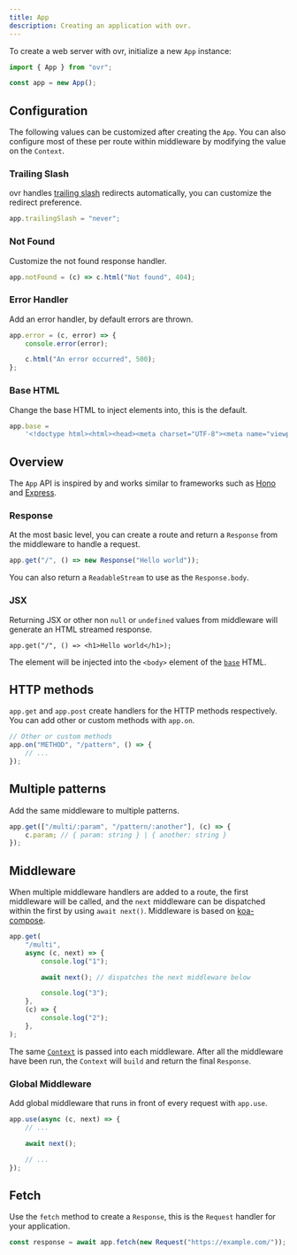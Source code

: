```yaml
---
title: App
description: Creating an application with ovr.
---
```


To create a web server with ovr, initialize a new `App` instance:

```ts
import { App } from "ovr";

const app = new App();
```

## Configuration

The following values can be customized after creating the `App`. You can also configure most of these per route within middleware by modifying the value on the `Context`.

### Trailing Slash

ovr handles [trailing slash](https://bjornlu.com/blog/trailing-slash-for-frameworks) redirects automatically, you can customize the redirect preference.

```ts
app.trailingSlash = "never";
```

### Not Found

Customize the not found response handler.

```ts
app.notFound = (c) => c.html("Not found", 404);
```

### Error Handler

Add an error handler, by default errors are thrown.

```ts
app.error = (c, error) => {
	console.error(error);

	c.html("An error occurred", 500);
};
```

### Base HTML

Change the base HTML to inject elements into, this is the default.

```ts
app.base =
	'<!doctype html><html><head><meta charset="UTF-8"><meta name="viewport" content="width=device-width, initial-scale=1.0"></head><body></body></html>';
```

## Overview

The `App` API is inspired by and works similar to frameworks such as [Hono](https://hono.dev/) and [Express](https://expressjs.com/).

### Response

At the most basic level, you can create a route and return a `Response` from the middleware to handle a request.

```ts
app.get("/", () => new Response("Hello world"));
```

You can also return a `ReadableStream` to use as the `Response.body`.

### JSX

Returning JSX or other non `null` or `undefined` values from middleware will generate an HTML streamed response.

```tsx
app.get("/", () => <h1>Hello world</h1>);
```

The element will be injected into the `<body>` element of the [`base`](/03-app#base-html) HTML.

## HTTP methods

`app.get` and `app.post` create handlers for the HTTP methods respectively. You can add other or custom methods with `app.on`.

```ts
// Other or custom methods
app.on("METHOD", "/pattern", () => {
	// ...
});
```

## Multiple patterns

Add the same middleware to multiple patterns.

```ts
app.get(["/multi/:param", "/pattern/:another"], (c) => {
	c.param; // { param: string } | { another: string }
});
```

## Middleware

When multiple middleware handlers are added to a route, the first middleware will be called, and the `next` middleware can be dispatched within the first by using `await next()`. Middleware is based on [koa-compose](https://github.com/koajs/compose).

```ts
app.get(
	"/multi",
	async (c, next) => {
		console.log("1");

		await next(); // dispatches the next middleware below

		console.log("3");
	},
	(c) => {
		console.log("2");
	},
);
```

The same [`Context`](/04-context) is passed into each middleware. After all the middleware have been run, the `Context` will `build` and return the final `Response`.

### Global Middleware

Add global middleware that runs in front of every request with `app.use`.

```ts
app.use(async (c, next) => {
	// ...

	await next();

	// ...
});
```

## Fetch

Use the `fetch` method to create a `Response`, this is the `Request` handler for your application.

```ts
const response = await app.fetch(new Request("https://example.com/"));
```

